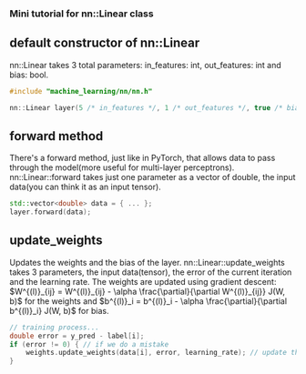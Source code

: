 ### Mini tutorial for nn::Linear class

## **default constructor of nn::Linear**

nn::Linear takes 3 total parameters: in_features: int, out_features: int and bias: bool.
```cpp
#include "machine_learning/nn/nn.h"

nn::Linear layer(5 /* in_features */, 1 /* out_features */, true /* bias */);
```

## **forward method**

There's a forward method, just like in PyTorch, that allows data to pass through the model(more 
useful for multi-layer perceptrons). nn::Linear::forward takes just one parameter as a vector of double,
the input data(you can think it as an input tensor).
```cpp
std::vector<double> data = { ... };
layer.forward(data);
```

## **update_weights**

Updates the weights and the bias of the layer. nn::Linear::update_weights takes 3 parameters, the input data(tensor),
the error of the current iteration and the learning rate. The weights are updated using gradient descent:
$W^{(l)}_{ij} = W^{(l)}_{ij} - \alpha \frac{\partial}{\partial W^{(l)}_{ij}} J(W, b)$ for the weights and
$b^{(l)}_i = b^{(l)}_i - \alpha \frac{\partial}{\partial b^{(l)}_i} J(W, b)$ for bias.

```cpp
// training process...
double error = y_pred - label[i];
if (error != 0) { // if we do a mistake
    weights.update_weights(data[i], error, learning_rate); // update the error
}
```
